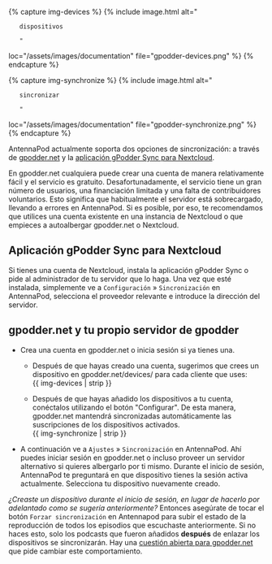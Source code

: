 {% capture img-devices %} {% include image.html alt="

       dispositivos

       "

loc="/assets/images/documentation" file="gpodder-devices.png" %} {% endcapture %}

{% capture img-synchronize %} {% include image.html alt="

       sincronizar

       "

loc="/assets/images/documentation" file="gpodder-synchronize.png" %} {% endcapture %}

AntennaPod actualmente soporta dos opciones de sincronización: a través de [gpodder.net](https://gpodder.net/) y la [aplicación gPodder Sync para Nextcloud](https://apps.nextcloud.com/apps/gpoddersync).

En gpodder.net cualquiera puede crear una cuenta de manera relativamente fácil y el servicio es gratuito. Desafortunadamente, el servicio tiene un gran número de usuarios, una financiación limitada y una falta de contribuidores voluntarios. Esto significa que habitualmente el servidor está sobrecargado, llevando a errores en AntennaPod. Si es posible, por eso, te recomendamos que utilices una cuenta existente en una instancia de Nextcloud o que empieces a autoalbergar gpodder.net o Nextcloud.

## Aplicación gPodder Sync para Nextcloud

Si tienes una cuenta de Nextcloud, instala la aplicación gPodder Sync o pide al administrador de tu servidor que lo haga. Una vez que esté instalada, simplemente ve a `Configuración` » `Sincronización` en AntennaPod, selecciona el proveedor relevante e introduce la dirección del servidor.

## gpodder.net y tu propio servidor de gpodder

- Crea una cuenta en gpodder.net o inicia sesión si ya tienes una.


   - Después de que hayas creado una cuenta, sugerimos que crees un dispositivo en gpodder.net/devices/ para cada cliente que uses:<br />{{ img-devices | strip }}


   - Después de que hayas añadido los dispositivos a tu cuenta, conéctalos utilizando el botón "Configurar". De esta manera, gpodder.net mantendrá sincronizadas automáticamente las suscripciones de los dispositivos activados.<br />{{ img-synchronize | strip }}

- A continuación ve a `Ajustes` » `Sincronización` en AntennaPod. Ahí puedes iniciar sesión en gpodder.net o incluso proveer un servidor alternativo si quieres albergarlo por ti mismo. Durante el inicio de sesión, AntennaPod te preguntará en que dispositivo tienes la sesión activa actualmente. Selecciona tu dispositivo nuevamente creado.

*¿Creaste un dispositivo durante el inicio de sesión, en lugar de hacerlo por adelantado como se sugería anteriormente?* Entonces asegúrate de tocar el botón `Forzar sincronización` en Antennapod para subir el estado de la reproducción de todos los episodios que escuchaste anteriormente. Si no haces esto, solo los podcasts que fueron añadidos **después** de enlazar los dispositivos se sincronizarán. Hay una [cuestión abierta para gpodder.net](https://github.com/gpodder/mygpo/issues/388) que pide cambiar este comportamiento.
